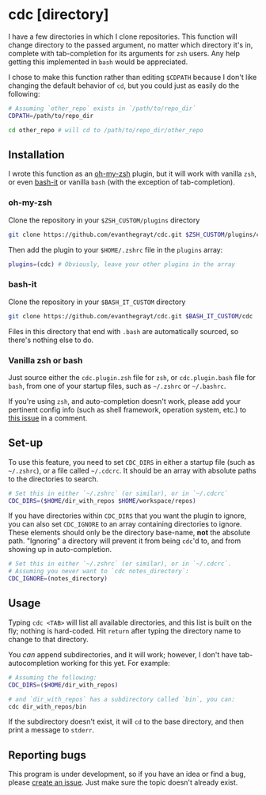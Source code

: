 # cdc [directory]
I have a few directories in which I clone repositories. This function will
change directory to the passed argument, no matter which directory it's in,
complete with tab-completion for its arguments for `zsh` users. Any help getting
this implemented in `bash` would be appreciated.

I chose to make this function rather than editing `$CDPATH` because I don't like
changing the default behavior of `cd`, but you could just as easily do the
following:

```sh
# Assuming `other_repo` exists in `/path/to/repo_dir`
CDPATH=/path/to/repo_dir

cd other_repo # will cd to /path/to/repo_dir/other_repo
```

## Installation
I wrote this function as an
[oh-my-zsh](https://github.com/robbyrussell/oh-my-zsh) plugin, but it will work
with vanilla `zsh`, or even [bash-it](https://github.com/Bash-it/bash-it)
or vanilla `bash` (with the exception of tab-completion).

### oh-my-zsh
Clone the repository in your `$ZSH_CUSTOM/plugins` directory
```sh
git clone https://github.com/evanthegrayt/cdc.git $ZSH_CUSTOM/plugins/cdc
```
Then add the plugin to your `$HOME/.zshrc` file in the `plugins` array:
```sh
plugins=(cdc) # Obviously, leave your other plugins in the array
```

### bash-it
Clone the repository in your `$BASH_IT_CUSTOM` directory
```sh
git clone https://github.com/evanthegrayt/cdc.git $BASH_IT_CUSTOM/cdc
```
Files in this directory that end with `.bash` are automatically sourced, so
there's nothing else to do.

### Vanilla zsh or bash
Just source either the `cdc.plugin.zsh` file for `zsh`, or `cdc.plugin.bash`
file for `bash`, from one of your startup files, such as `~/.zshrc` or
`~/.bashrc`.

If you're using `zsh`, and auto-completion doesn't work, please add your
pertinent config info (such as shell framework, operation system, etc.) to [this
issue](https://github.com/evanthegrayt/cdc/issues/4) in a comment.

## Set-up
To use this feature, you need to set `CDC_DIRS` in either a startup file (such
as `~/.zshrc`), or a file called `~/.cdcrc`. It should be an array with
absolute paths to the directories to search.

```sh
# Set this in either `~/.zshrc` (or similar), or in `~/.cdcrc`
CDC_DIRS=($HOME/dir_with_repos $HOME/workspace/repos)
```

If you have directories within `CDC_DIRS` that you want the plugin to ignore,
you can also set `CDC_IGNORE` to an array containing directories to ignore.
These elements should only be the directory base-name, **not** the absolute
path. "Ignoring" a directory will prevent it from being `cdc`'d to, and from
showing up in auto-completion.

```sh
# Set this in either `~/.zshrc` (or similar), or in `~/.cdcrc`.
# Assuming you never want to `cdc notes_directory`:
CDC_IGNORE=(notes_directory)
```

## Usage
Typing `cdc <TAB>` will list all available directories, and this list is built
on the fly; nothing is hard-coded. Hit `return` after typing the directory name
to change to that directory.

You *can* append subdirectories, and it will work; however, I don't have
tab-autocompletion working for this yet. For example:
```sh
# Assuming the following:
CDC_DIRS=($HOME/dir_with_repos)

# and `dir_with_repos` has a subdirectory called `bin`, you can:
cdc dir_with_repos/bin
```
If the subdirectory doesn't exist, it will `cd` to the base directory, and then
print a message to `stderr`.

## Reporting bugs
This program is under development, so if you have an idea or find a bug, please
[create an issue](https://github.com/evanthegrayt/cdc/issues/new). Just make
sure the topic doesn't already exist.

